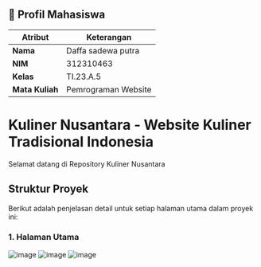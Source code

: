## 👤 Profil Mahasiswa

| Atribut         | Keterangan          |
| --------------- | ------------------- |
| **Nama**        | Daffa sadewa putra       |
| **NIM**         | 312310463           |
| **Kelas**       | TI.23.A.5           |
| **Mata Kuliah** | Pemrograman Website |

# Kuliner Nusantara - Website Kuliner Tradisional Indonesia

Selamat datang di Repository Kuliner Nusantara

## Struktur Proyek

Berikut adalah penjelasan detail untuk setiap halaman utama dalam proyek ini:

### 1. Halaman Utama
![image](https://github.com/user-attachments/assets/53aa1723-5d1d-4344-bbc6-d7b04a4b695e)
![image](https://github.com/user-attachments/assets/79dd905c-e4f1-464f-9412-1c95d242127f)
![image](https://github.com/user-attachments/assets/415b062b-f459-4c21-a7b5-7a49d1d7ec75)




